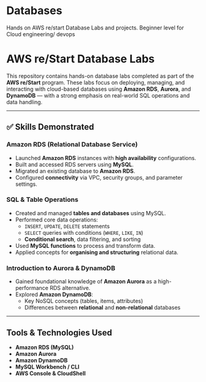 # Databases
Hands on AWS re/start Database Labs and projects. Beginner level for Cloud engineering/ devops

#  AWS re/Start Database Labs

This repository contains hands-on database labs completed as part of the **AWS re/Start** program. These labs focus on deploying, managing, and interacting with cloud-based databases using **Amazon RDS**, **Aurora**, and **DynamoDB** — with a strong emphasis on real-world SQL operations and data handling.

---

## ✅ Skills Demonstrated

###  Amazon RDS (Relational Database Service)
- Launched **Amazon RDS** instances with **high availability** configurations.
- Built and accessed RDS servers using **MySQL**.
- Migrated an existing database to **Amazon RDS**.
- Configured **connectivity** via VPC, security groups, and parameter settings.

###  SQL & Table Operations
- Created and managed **tables and databases** using MySQL.
- Performed core data operations:
  - `INSERT`, `UPDATE`, `DELETE` statements
  - `SELECT` queries with conditions (`WHERE`, `LIKE`, `IN`)
  - **Conditional search**, data filtering, and sorting
- Used **MySQL functions** to process and transform data.
- Applied concepts for **organising and structuring** relational data.

###  Introduction to Aurora & DynamoDB
- Gained foundational knowledge of **Amazon Aurora** as a high-performance RDS alternative.
- Explored **Amazon DynamoDB**:
  - Key NoSQL concepts (tables, items, attributes)
  - Differences between **relational** and **non-relational** databases

---

## Tools & Technologies Used

- **Amazon RDS (MySQL)**  
- **Amazon Aurora**  
- **Amazon DynamoDB**  
- **MySQL Workbench / CLI**  
- **AWS Console & CloudShell**


